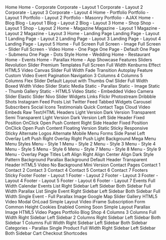 Home
Home - Corporate
    Corporate - Layout 1
    Corporate - Layout 2
    Corporate - Layout 3
    Corporate - Layout 4
Home - Portfolio
    Portfolio - Layout 1
    Portfolio - Layout 2
    Portfolio - Masonry
    Portfolio - AJAX
Home - Blog
    Blog - Layout 1
    Blog - Layout 2
    Blog - Layout 3
Home - Shop
    Shop - Layout 1
    Shop - Layout 2
Home - Magazine
    Magazine - Layout 1
    Magazine - Layout 2
    Magazine - Layout 3
Home - Landing Page
    Landing Page - Layout 1
    Landing Page - Layout 2
    Landing Page - Layout 3
    Landing Page - Layout 4
    Landing Page - Layout 5
Home - Full Screen
    Full Screen - Image
    Full Screen - Slider
    Full Screen - Video
Home - One Page
    One Page - Default
    One Page - Submenu
    One Page - Dots Style
Home - Wedding
Home - Restaurant
Home - Events
Home - Parallax
Home - App Showcase
Features
    Sliders
        Revolution Slider
            Premium Templates
            Full Screen
            Full Width
            Kenburns Effect
            HTML5 Video
        Canvas Slider
            Full Width
            Fade Transition
            Autoplay Feature
            Custom Video Event
            Pagination Navigation
            3 Columns
            4 Columns
            5 Columns
        Flex Slider
            Default Layout
            with Thumbs
        Owl Slider
            Full Width
            Boxed Width
        Video Slider
            Static Media
            Static - Parallax
            Static - Image
            Static - Thumb Gallery
            Static - HTML5 Video
            Static - Embedded Video
        Camera Slider
        Elastic Slider
        Nivo Slider
    Widgets
        Links
        Flickr Photostream
        Dribbble Shots
        Instagram Feed
        Posts List
        Twitter Feed
        Tabbed Widgets
        Carousel
        Subscribers
        Social Icons
        Testimonials
        Quick Contact
        Tags Cloud
        Video Embeds
        Raw Text/HTML
    Headers
        Light Version
        Dark Version
        Transparent
        Semi Transparent
            Light Version
            Dark Version
        Left Side Header
            Fixed Position
            OnClick Open
            Push Content
        Right Side Header
            Fixed Position
            OnClick Open
            Push Content
        Floating Version
        Static Sticky
        Responsive Sticky
        Alternate Logos
        Alternate Mobile Menu
    Forms
        Side Panel
        Left Overlay
        Left Push
        Right Overlay
        Right Push
        Light Background
    Mega Menu
        Menu Styles
        Menu - Style 1
        Menu - Style 2
        Menu - Style 3
        Menu - Style 4
        Menu - Style 5
        Menu - Style 6
        Menu - Style 7
        Menu - Style 8
        Menu - Style 9
        Menu - Overlay
    Page Titles
        Left Align
        Right Align
        Center Align
        Dark Style
        Pattern Background
        Parallax Background
        Default Header
        Transparent Header
        HTML5 Video
        No Background
        Mini Version
    Contact Pages
        Contact 1
        Contact 2
        Contact 3
        Contact 4
        Contact 5
        Contact 6
        Contact 7
    Footers
        Sticky Footer
        Footer - Layout 1
        Footer - Layout 2
        Footer - Layout 3
        Footer - Layout 4
        Footer - Layout 5
        Footer - Layout 6
        Footer - Layout 7
    Events
        Full Width Calendar
        Events List
            Right Sidebar
            Left Sidebar
            Both Sidebar
            Full Width
            Parallax List
        Single Event
            Right Sidebar
            Left Sidebar
            Both Sidebar
            Full Width
        Single Event - Full
            Parallax Image
            Google Map
            Slider Gallery
            HTML5 Video
    Modal OnLoad
        Simple Layout
        Video iFrame
        Subscription Form
        Common Height
        Cookies Enabled
    Coming Soon
        Simple Layout
        Parallax Image
        HTML5 Video
Pages
Portfolio
Blog
Shop
    4 Columns
    3 Columns
        Full Width
        Right Sidebar
        Left Sidebar
    2 Columns
        Right Sidebar
        Left Sidebar
        Both Sidebar
    1 Columns
        Full Width
        Right Sidebar
        Left Sidebar
        Both Sidebar
    Categories - Parallax
    Single Product
        Full Width
        Right Sidebar
        Left Sidebar
        Both Sidebar
    Cart
    Checkout
Shortcodes
